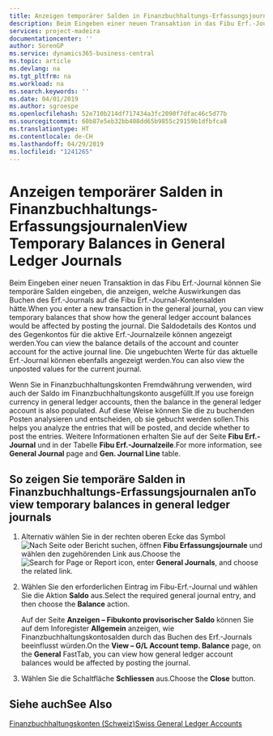 ```yaml
---
title: Anzeigen temporärer Salden in Finanzbuchhaltungs-Erfassungsjournalen
description: Beim Eingeben einer neuen Transaktion in das Fibu Erf.-Journal können Sie temporäre Salden eingeben, die anzeigen, welche Auswirkungen das Buchen des Erf.-Journals auf die Fibu Erf.-Journal-Kontensalden hätte. Die Saldodetails des Kontos und des Gegenkontos für die aktive Erf.-Journalzeile können angezeigt werden. Die ungebuchten Werte für das aktuelle Erf.-Journal können ebenfalls angezeigt werden.
services: project-madeira
documentationcenter: ''
author: SorenGP
ms.service: dynamics365-business-central
ms.topic: article
ms.devlang: na
ms.tgt_pltfrm: na
ms.workload: na
ms.search.keywords: ''
ms.date: 04/01/2019
ms.author: sgroespe
ms.openlocfilehash: 52e710b214df717434a3fc2090f7dfac46c5d77b
ms.sourcegitcommit: 60b87e5eb32bb408dd65b9855c29159b1dfbfca8
ms.translationtype: HT
ms.contentlocale: de-CH
ms.lasthandoff: 04/29/2019
ms.locfileid: "1241265"
---
```

# <a name="view-temporary-balances-in-general-ledger-journals"></a><span data-ttu-id="505c9-105">Anzeigen temporärer Salden in Finanzbuchhaltungs-Erfassungsjournalen</span><span class="sxs-lookup"><span data-stu-id="505c9-105">View Temporary Balances in General Ledger Journals</span></span>
<span data-ttu-id="505c9-106">Beim Eingeben einer neuen Transaktion in das Fibu Erf.-Journal können Sie temporäre Salden eingeben, die anzeigen, welche Auswirkungen das Buchen des Erf.-Journals auf die Fibu Erf.-Journal-Kontensalden hätte.</span><span class="sxs-lookup"><span data-stu-id="505c9-106">When you enter a new transaction in the general journal, you can view temporary balances that show how the general ledger account balances would be affected by posting the journal.</span></span> <span data-ttu-id="505c9-107">Die Saldodetails des Kontos und des Gegenkontos für die aktive Erf.-Journalzeile können angezeigt werden.</span><span class="sxs-lookup"><span data-stu-id="505c9-107">You can view the balance details of the account and counter account for the active journal line.</span></span> <span data-ttu-id="505c9-108">Die ungebuchten Werte für das aktuelle Erf.-Journal können ebenfalls angezeigt werden.</span><span class="sxs-lookup"><span data-stu-id="505c9-108">You can also view the unposted values for the current journal.</span></span>  

<span data-ttu-id="505c9-109">Wenn Sie in Finanzbuchhaltungskonten Fremdwährung verwenden, wird auch der Saldo im Finanzbuchhaltungskonto ausgefüllt.</span><span class="sxs-lookup"><span data-stu-id="505c9-109">If you use foreign currency in general ledger accounts, then the balance in the general ledger account is also populated.</span></span> <span data-ttu-id="505c9-110">Auf diese Weise können Sie die zu buchenden Posten analysieren und entscheiden, ob sie gebucht werden sollen.</span><span class="sxs-lookup"><span data-stu-id="505c9-110">This helps you analyze the entries that will be posted, and decide whether to post the entries.</span></span> <span data-ttu-id="505c9-111">Weitere Informationen erhalten Sie auf der Seite **Fibu Erf.-Journal** und in der Tabelle **Fibu Erf.-Journalzeile**.</span><span class="sxs-lookup"><span data-stu-id="505c9-111">For more information, see **General Journal** page and **Gen. Journal Line** table.</span></span>  

## <a name="to-view-temporary-balances-in-general-ledger-journals"></a><span data-ttu-id="505c9-112">So zeigen Sie temporäre Salden in Finanzbuchhaltungs-Erfassungsjournalen an</span><span class="sxs-lookup"><span data-stu-id="505c9-112">To view temporary balances in general ledger journals</span></span>  

1.  <span data-ttu-id="505c9-113">Alternativ wählen Sie in der rechten oberen Ecke das Symbol ![Nach Seite oder Bericht suchen](../../media/ui-search/search_small.png "Nach Seite oder Bericht suchen"), öffnen **Fibu Erfassungsjournale** und wählen den zugehörenden Link aus.</span><span class="sxs-lookup"><span data-stu-id="505c9-113">Choose the ![Search for Page or Report](../../media/ui-search/search_small.png "Search for Page or Report icon") icon, enter **General Journals**, and choose the related link.</span></span>  
2.  <span data-ttu-id="505c9-114">Wählen Sie den erforderlichen Eintrag im Fibu-Erf.-Journal und wählen Sie die Aktion **Saldo** aus.</span><span class="sxs-lookup"><span data-stu-id="505c9-114">Select the required general journal entry, and then choose the **Balance** action.</span></span>  

    <span data-ttu-id="505c9-115">Auf der Seite **Anzeigen – Fibukonto provisorischer Saldo** können Sie auf dem Inforegister **Allgemein** anzeigen, wie Finanzbuchhaltungskontosalden durch das Buchen des Erf.-Journals beeinflusst würden.</span><span class="sxs-lookup"><span data-stu-id="505c9-115">On the **View – G/L Account temp. Balance** page, on the **General** FastTab, you can view how general ledger account balances would be affected by posting the journal.</span></span>  

3.  <span data-ttu-id="505c9-116">Wählen Sie die Schaltfläche **Schliessen** aus.</span><span class="sxs-lookup"><span data-stu-id="505c9-116">Choose the **Close** button.</span></span>  

## <a name="see-also"></a><span data-ttu-id="505c9-117">Siehe auch</span><span class="sxs-lookup"><span data-stu-id="505c9-117">See Also</span></span>  
 [<span data-ttu-id="505c9-118">Finanzbuchhaltungskonten (Schweiz)</span><span class="sxs-lookup"><span data-stu-id="505c9-118">Swiss General Ledger Accounts</span></span>](swiss-general-ledger-accounts.md)
